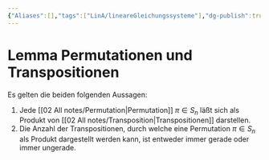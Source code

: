 ```yaml
---
{"Aliases":[],"tags":["LinA/lineareGleichungssysteme"],"dg-publish":true,"permalink":"/02-all-notes/lemma-permutationen-und-transpositionen/","dgHomeLink":true,"dgPassFrontmatter":true}
---
```


# Lemma Permutationen und Transpositionen

Es gelten die beiden folgenden Aussagen:

1. Jede [[02 All notes/Permutation|Permutation]] $\pi \in S_n$ läßt sich als Produkt von [[02 All notes/Transposition|Transpositionen]] darstellen.
2. Die Anzahl der Transpositionen, durch welche eine Permutation $\pi \in S_n$ als Produkt dargestellt werden kann, ist entweder immer gerade oder immer ungerade.